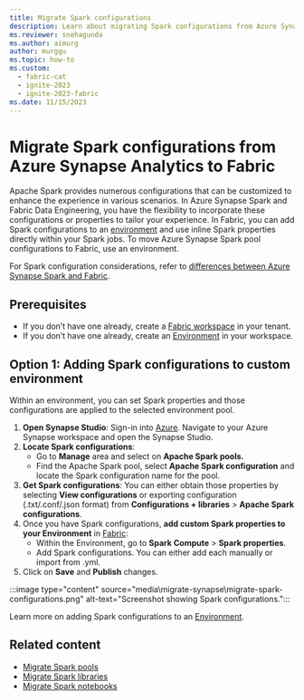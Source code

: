 ```yaml
---
title: Migrate Spark configurations
description: Learn about migrating Spark configurations from Azure Synapse Spark to Fabric, including prerequisites and migration options.
ms.reviewer: snehagunda
ms.author: aimurg
author: murggu
ms.topic: how-to
ms.custom:
  - fabric-cat
  - ignite-2023
  - ignite-2023-fabric
ms.date: 11/15/2023
---
```


# Migrate Spark configurations from Azure Synapse Analytics to Fabric

Apache Spark provides numerous configurations that can be customized to enhance the experience in various scenarios. In Azure Synapse Spark and Fabric Data Engineering, you have the flexibility to incorporate these configurations or properties to tailor your experience. In Fabric, you can add Spark configurations to an [environment](migrate-synapse-spark-libraries.md) and use inline Spark properties directly within your Spark jobs. To move Azure Synapse Spark pool configurations to Fabric, use an environment.

For Spark configuration considerations, refer to [differences between Azure Synapse Spark and Fabric](comparison-between-fabric-and-azure-synapse-spark.md).

## Prerequisites

* If you don’t have one already, create a [Fabric workspace](../get-started/create-workspaces.md) in your tenant.
* If you don’t have one already, create an [Environment](create-and-use-environment.md) in your workspace. 

## Option 1: Adding Spark configurations to custom environment

Within an environment, you can set Spark properties and those configurations are applied to the selected environment pool.

1.	**Open Synapse Studio**: Sign-in into [Azure](https://portal.azure.com). Navigate to your Azure Synapse workspace and open the Synapse Studio.
1.	**Locate Spark configurations**:
    * Go to **Manage** area and select on **Apache Spark pools.**
    * Find the Apache Spark pool, select **Apache Spark configuration** and locate the Spark configuration name for the pool.
1.	**Get Spark configurations**: You can either obtain those properties by selecting **View configurations** or exporting configuration (.txt/.conf/.json format) from **Configurations + libraries** > **Apache Spark configurations**.
1.	Once you have Spark configurations, **add custom Spark properties to your Environment** in [Fabric](https://app.fabric.microsoft.com/?pbi_source=learn-data-engineering-migrate-synapse-spark-configurations
):
    * Within the Environment, go to **Spark Compute** > **Spark properties**.
    * Add Spark configurations. You can either add each manually or import from .yml.
1.	Click on **Save** and **Publish** changes.

:::image type="content" source="media\migrate-synapse\migrate-spark-configurations.png" alt-text="Screenshot showing Spark configurations.":::

Learn more on adding Spark configurations to an [Environment](create-and-use-environment.md).

## Related content

- [Migrate Spark pools](migrate-synapse-spark-pools.md)
- [Migrate Spark libraries](migrate-synapse-spark-libraries.md)
- [Migrate Spark notebooks](migrate-synapse-notebooks.md)
